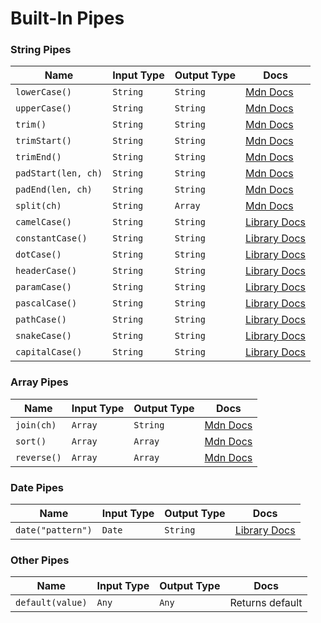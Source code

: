 # Built-In Pipes

### String Pipes

| Name                | Input Type | Output Type | Docs                                                                                                 |
| ------------------- | ---------- | ----------- | ---------------------------------------------------------------------------------------------------- |
| `lowerCase()`       | `String`   | `String`    | [Mdn Docs](https://developer.mozilla.org/en-US/docs/Web/JavaScript/Reference/Global\_Objects/String) |
| `upperCase()`       | `String`   | `String`    | [Mdn Docs](https://developer.mozilla.org/en-US/docs/Web/JavaScript/Reference/Global\_Objects/String) |
| `trim()`            | `String`   | `String`    | [Mdn Docs](https://developer.mozilla.org/en-US/docs/Web/JavaScript/Reference/Global\_Objects/String) |
| `trimStart()`       | `String`   | `String`    | [Mdn Docs](https://developer.mozilla.org/en-US/docs/Web/JavaScript/Reference/Global\_Objects/String) |
| `trimEnd()`         | `String`   | `String`    | [Mdn Docs](https://developer.mozilla.org/en-US/docs/Web/JavaScript/Reference/Global\_Objects/String) |
| `padStart(len, ch)` | `String`   | `String`    | [Mdn Docs](https://developer.mozilla.org/en-US/docs/Web/JavaScript/Reference/Global\_Objects/String) |
| `padEnd(len, ch)`   | `String`   | `String`    | [Mdn Docs](https://developer.mozilla.org/en-US/docs/Web/JavaScript/Reference/Global\_Objects/String) |
| `split(ch)`         | `String`   | `Array`     | [Mdn Docs](https://developer.mozilla.org/en-US/docs/Web/JavaScript/Reference/Global\_Objects/String) |
| `camelCase()`       | `String`   | `String`    | [Library Docs](https://www.npmjs.com/package/change-case)                                            |
| `constantCase()`    | `String`   | `String`    | [Library Docs](https://www.npmjs.com/package/change-case)                                            |
| `dotCase()`         | `String`   | `String`    | [Library Docs](https://www.npmjs.com/package/change-case)                                            |
| `headerCase()`      | `String`   | `String`    | [Library Docs](https://www.npmjs.com/package/change-case)                                            |
| `paramCase()`       | `String`   | `String`    | [Library Docs](https://www.npmjs.com/package/change-case)                                            |
| `pascalCase()`      | `String`   | `String`    | [Library Docs](https://www.npmjs.com/package/change-case)                                            |
| `pathCase()`        | `String`   | `String`    | [Library Docs](https://www.npmjs.com/package/change-case)                                            |
| `snakeCase()`       | `String`   | `String`    | [Library Docs](https://www.npmjs.com/package/change-case)                                            |
| `capitalCase()`     | `String`   | `String`    | [Library Docs](https://www.npmjs.com/package/change-case)                                            |

### Array Pipes

| Name        | Input Type | Output Type | Docs                                                                                                |
| ----------- | ---------- | ----------- | --------------------------------------------------------------------------------------------------- |
| `join(ch)`  | `Array`    | `String`    | [Mdn Docs](https://developer.mozilla.org/en-US/docs/Web/JavaScript/Reference/Global\_Objects/Array) |
| `sort()`    | `Array`    | `Array`     | [Mdn Docs](https://developer.mozilla.org/en-US/docs/Web/JavaScript/Reference/Global\_Objects/Array) |
| `reverse()` | `Array`    | `Array`     | [Mdn Docs](https://developer.mozilla.org/en-US/docs/Web/JavaScript/Reference/Global\_Objects/Array) |

### Date Pipes

| Name              | Input Type | Output Type | Docs                                                      |
| ----------------- | ---------- | ----------- | --------------------------------------------------------- |
| `date("pattern")` | `Date`     | `String`    | [Library Docs](https://day.js.org/docs/en/display/format) |

### Other Pipes

| Name             | Input Type | Output Type | Docs            |
| ---------------- | ---------- | ----------- | --------------- |
| `default(value)` | `Any`      | `Any`       | Returns default |
